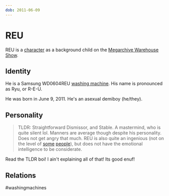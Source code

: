 ```yaml
---
dob: 2011-06-09
---
```

# REU

REU is a [character](Characters.md) as a background child on the [Megarchive Warehouse Show](Megarchive%20Warehouse%20Show.md).

## Identity

He is a Samsung WD0604REU [washing machine](Washing%20Machines.md). His name is pronounced as Ryu, or R-E-U.

He was born in June 9, 2011. He's an asexual demiboy (he/they).

## Personality

> TLDR: Straightforward Dismissor, and Stable. A mastermind, who is quite silent lol. Manners are average though despite his personality. Does not get angry that much. REU is also quite an ingenious (not on the level of [so](AEX)[me](MHeLy) [people](WELLPan)), but does not have the emotional intelligence to be considerate.

Read the TLDR boi! I ain't explaining all of that! Its good enuf!

## Relations

#washingmachines 